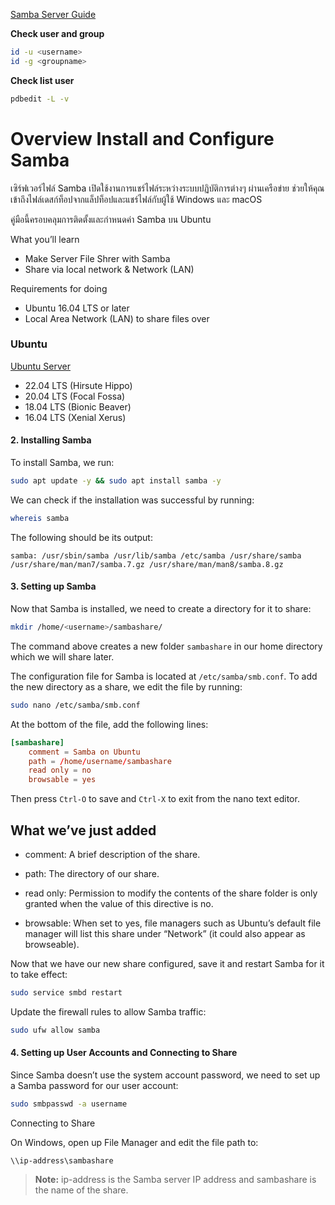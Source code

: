 <!-- https://ubuntu.com/tutorials/install-and-configure-samba#4-setting-up-user-accounts-and-connecting-to-share -->

[Samba Server Guide](https://help.ubuntu.com/community/Samba/SambaServerGuide?_ga=2.22781115.1053081430.1675660950-291376188.1671546043)


**Check user and group**
```bash
id -u <username>
id -g <groupname>
```

**Check list user**
```bash
pdbedit -L -v
```
# Overview Install and Configure Samba
เซิร์ฟเวอร์ไฟล์ Samba เปิดใช้งานการแชร์ไฟล์ระหว่างระบบปฏิบัติการต่างๆ ผ่านเครือข่าย ช่วยให้คุณเข้าถึงไฟล์เดสก์ท็อปจากแล็ปท็อปและแชร์ไฟล์กับผู้ใช้ Windows และ macOS

คู่มือนี้ครอบคลุมการติดตั้งและกำหนดค่า Samba บน Ubuntu

What you’ll learn
- Make Server File Shrer with Samba
- Share via local network & Network (LAN)

Requirements for doing
- Ubuntu 16.04 LTS or later
- Local Area Network (LAN) to share files over

### Ubuntu

[Ubuntu Server](https://ubuntu.com/about/release-cycle)
- 22.04 LTS (Hirsute Hippo) 
- 20.04 LTS (Focal Fossa)
- 18.04 LTS (Bionic Beaver)
- 16.04 LTS (Xenial Xerus)

#### 2. Installing Samba

To install Samba, we run:

```bash
sudo apt update -y && sudo apt install samba -y
```

We can check if the installation was successful by running:
```bash
whereis samba
```

The following should be its output:
```log
samba: /usr/sbin/samba /usr/lib/samba /etc/samba /usr/share/samba /usr/share/man/man7/samba.7.gz /usr/share/man/man8/samba.8.gz
```

#### 3. Setting up Samba

Now that Samba is installed, we need to create a directory for it to share:
```bash
mkdir /home/<username>/sambashare/
```

The command above creates a new folder `sambashare` in our home directory which we will share later.

The configuration file for Samba is located at `/etc/samba/smb.conf`. To add the new directory as a share, we edit the file by running:

```bash
sudo nano /etc/samba/smb.conf
```

At the bottom of the file, add the following lines:
```smb.conf
[sambashare]
    comment = Samba on Ubuntu
    path = /home/username/sambashare
    read only = no
    browsable = yes
```

Then press `Ctrl-O` to save and `Ctrl-X` to exit from the nano text editor.

What we’ve just added
----

- comment: A brief description of the share.
- path: The directory of our share.
- read only: Permission to modify the contents of the share folder is only granted when the value of this directive is no.

- browsable: When set to yes, file managers such as Ubuntu’s default file manager will list this share under “Network” (it could also appear as browseable).

Now that we have our new share configured, save it and restart Samba for it to take effect:

```bash
sudo service smbd restart
```

Update the firewall rules to allow Samba traffic:
```bash
sudo ufw allow samba
```

#### 4. Setting up User Accounts and Connecting to Share

Since Samba doesn’t use the system account password, we need to set up a Samba password for our user account:

```bash
sudo smbpasswd -a username
```

Connecting to Share

On Windows, open up File Manager and edit the file path to:

```
\\ip-address\sambashare
```

> **Note:** ip-address is the Samba server IP address and sambashare is the name of the share.